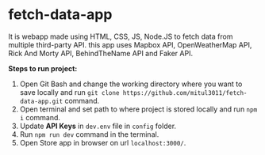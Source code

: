 # fetch-data-app
It is webapp made using HTML, CSS, JS, Node.JS to fetch data from multiple third-party API. this app uses Mapbox API, OpenWeatherMap API, Rick And Morty API, BehindTheName API and Faker API.

**Steps to run project:**
1. Open Git Bash and change the working directory where you want to save locally and run `git clone https://github.com/mitul3011/fetch-data-app.git` command.
2. Open terminal and set path to where project is stored locally and run `npm i` command.
3. Update **API Keys** in `dev.env` file in `config` folder.
4. Run `npm run dev` command in the terminal.
5. Open Store app in browser on url `localhost:3000/`.
